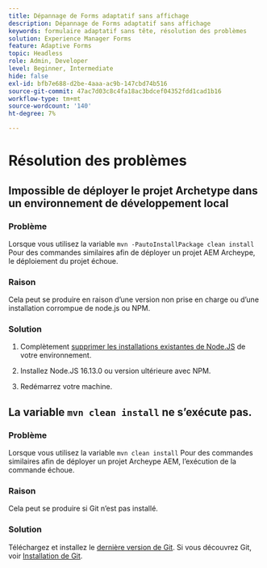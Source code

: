 ```yaml
---
title: Dépannage de Forms adaptatif sans affichage
description: Dépannage de Forms adaptatif sans affichage
keywords: formulaire adaptatif sans tête, résolution des problèmes
solution: Experience Manager Forms
feature: Adaptive Forms
topic: Headless
role: Admin, Developer
level: Beginner, Intermediate
hide: false
exl-id: bfb7e688-d2be-4aaa-ac9b-147cbd74b516
source-git-commit: 47ac7d03c8c4fa18ac3bdcef04352fdd1cad1b16
workflow-type: tm+mt
source-wordcount: '140'
ht-degree: 7%

---
```


# Résolution des problèmes

## Impossible de déployer le projet Archetype dans un environnement de développement local

### Problème

Lorsque vous utilisez la variable `mvn -PautoInstallPackage clean install` Pour des commandes similaires afin de déployer un projet AEM Archeype, le déploiement du projet échoue.

### Raison

Cela peut se produire en raison d’une version non prise en charge ou d’une installation corrompue de node.js ou NPM.

### Solution

1. Complètement [supprimer les installations existantes de Node.JS](https://khushwantsehgal.wordpress.com/2022/06/28/how-to-remove-node-js-completely-from-windows-10/) de votre environnement.

1. Installez Node.JS 16.13.0 ou version ultérieure avec NPM.

1. Redémarrez votre machine.


## La variable `mvn clean install` ne s’exécute pas.

### Problème

Lorsque vous utilisez la variable `mvn clean install` Pour des commandes similaires afin de déployer un projet Archeype AEM, l’exécution de la commande échoue.

### Raison

Cela peut se produire si Git n’est pas installé.

### Solution

Téléchargez et installez le [dernière version de Git](https://git-scm.com/downloads). Si vous découvrez Git, voir [Installation de Git](https://git-scm.com/book/en/v2/Getting-Started-Installing-Git).
